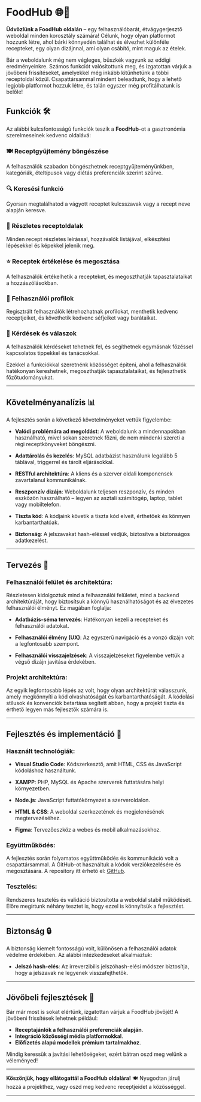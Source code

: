 # **FoodHub** 🌐🍲

**Üdvözlünk a FoodHub oldalán** – egy felhasználóbarát, étvágygerjesztő weboldal minden korosztály számára! Célunk, hogy olyan platformot hozzunk létre, ahol bárki könnyedén találhat és élvezhet különféle recepteket, egy olyan dizájnnal, ami olyan csábító, mint maguk az ételek.

Bár a weboldalunk még nem végleges, büszkék vagyunk az eddigi eredményeinkre. Számos funkciót valósítottunk meg, és izgatottan várjuk a jövőbeni frissítéseket, amelyekkel még inkább kitűnhetünk a többi receptoldal közül. Csapattársammal mindent beleadtunk, hogy a lehető legjobb platformot hozzuk létre, és talán egyszer még profitálhatunk is belőle!

## **Funkciók** 🛠️

Az alábbi kulcsfontosságú funkciók teszik a **FoodHub**-ot a gasztronómia szerelmeseinek kedvenc oldalává:

### 🍽️ **Receptgyűjtemény böngészése**
A felhasználók szabadon böngészhetnek receptgyűjteményünkben, kategóriák, ételtípusok vagy diétás preferenciák szerint szűrve.

### 🔍 **Keresési funkció**
Gyorsan megtalálhatod a vágyott receptet kulcsszavak vagy a recept neve alapján keresve.

### 📖 **Részletes receptoldalak**
Minden recept részletes leírással, hozzávalók listájával, elkészítési lépésekkel és képekkel jelenik meg.

### ⭐ **Receptek értékelése és megosztása**
A felhasználók értékelhetik a recepteket, és megoszthatják tapasztalataikat a hozzászólásokban.

### 👤 **Felhasználói profilok**
Regisztrált felhasználók létrehozhatnak profilokat, menthetik kedvenc receptjeiket, és követhetik kedvenc séfjeiket vagy barátaikat.

### 💬 **Kérdések és válaszok**
A felhasználók kérdéseket tehetnek fel, és segíthetnek egymásnak főzéssel kapcsolatos tippekkel és tanácsokkal.

Ezekkel a funkciókkal szeretnénk közösséget építeni, ahol a felhasználók hatékonyan kereshetnek, megoszthatják tapasztalataikat, és fejleszthetik főzőtudományukat.

---

## **Követelményanalízis** 📊

A fejlesztés során a következő követelményeket vettük figyelembe:

- **Valódi problémára ad megoldást**: A weboldalunk a mindennapokban használható, mivel sokan szeretnek főzni, de nem mindenki szereti a régi receptkönyveket böngészni.

- **Adattárolás és kezelés**: MySQL adatbázist használunk legalább 5 táblával, triggerrel és tárolt eljárásokkal.

- **RESTful architektúra**: A kliens és a szerver oldali komponensek zavartalanul kommunikálnak.

- **Reszponzív dizájn**: Weboldalunk teljesen reszponzív, és minden eszközön használható – legyen az asztali számítógép, laptop, tablet vagy mobiltelefon.

- **Tiszta kód**: A kódjaink követik a tiszta kód elveit, érthetőek és könnyen karbantarthatóak.

- **Biztonság**: A jelszavakat hash-eléssel védjük, biztosítva a biztonságos adatkezelést.

---

## **Tervezés** 🎨

### **Felhasználói felület és architektúra**:

Részletesen kidolgoztuk mind a felhasználói felületet, mind a backend architektúráját, hogy biztosítsuk a könnyű használhatóságot és az élvezetes felhasználói élményt. Ez magában foglalja:

- **Adatbázis-séma tervezés**: Hatékonyan kezeli a recepteket és felhasználói adatokat.

- **Felhasználói élmény (UX)**: Az egyszerű navigáció és a vonzó dizájn volt a legfontosabb szempont.

- **Felhasználói visszajelzések**: A visszajelzéseket figyelembe vettük a végső dizájn javítása érdekében.

### **Projekt architektúra**:

Az egyik legfontosabb lépés az volt, hogy olyan architektúrát válasszunk, amely megkönnyíti a kód olvashatóságát és karbantarthatóságát. A kódolási stílusok és konvenciók betartása segített abban, hogy a projekt tiszta és érthető legyen más fejlesztők számára is.

---

## **Fejlesztés és implementáció** 🚀

### **Használt technológiák**:

- **Visual Studio Code**: Kódszerkesztő, amit HTML, CSS és JavaScript kódoláshoz használtunk.
  
- **XAMPP**: PHP, MySQL és Apache szerverek futtatására helyi környezetben.

- **Node.js**: JavaScript futtatókörnyezet a szerveroldalon.

- **HTML & CSS**: A weboldal szerkezetének és megjelenésének megtervezéséhez.

- **Figma**: Tervezőeszköz a webes és mobil alkalmazásokhoz.

### **Együttműködés**:

A fejlesztés során folyamatos együttműködés és kommunikáció volt a csapattársammal. A GitHub-ot használtuk a kódok verziókezelésére és megosztására. A repository itt érhető el: [GitHub](https://github.com/TudosLevente/ProjectWork).

### **Tesztelés**:

Rendszeres tesztelés és validáció biztosította a weboldal stabil működését. Előre megírtunk néhány tesztet is, hogy ezzel is könnyítsük a fejlesztést.

---

## **Biztonság** 🔒

A biztonság kiemelt fontosságú volt, különösen a felhasználói adatok védelme érdekében. Az alábbi intézkedéseket alkalmaztuk:

- **Jelszó hash-elés**: Az irreverzibilis jelszóhash-elési módszer biztosítja, hogy a jelszavak ne legyenek visszafejthetők.

---

## **Jövőbeli fejlesztések** 🔮

Bár már most is sokat elértünk, izgatottan várjuk a FoodHub jövőjét! A jövőbeni frissítések lehetnek például:

- **Receptajánlók a felhasználói preferenciák alapján**.
- **Integráció közösségi média platformokkal**.
- **Előfizetés alapú modellek prémium tartalmakhoz**.

Mindig keressük a javítási lehetőségeket, ezért bátran oszd meg velünk a véleményed!

---

**Köszönjük, hogy ellátogattál a FoodHub oldalára!** 🍽️ Nyugodtan járulj hozzá a projekthez, vagy oszd meg kedvenc receptjeidet a közösséggel.

---
